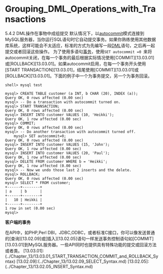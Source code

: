 # Grouping_DML_Operations_with_Transactions

5.4.2 DML操作在事物中成组提交
默认情况下，以[autocommit](../glossary.md#glos_autocommit )模式连接到MySQL服务器，当你运行SQL语句时它自动提交事务。如果你熟练使用其他数据库系统，这样可能会不太适应，标准的方式为先编写一段[DML](../glosary.md#glos_dml)语句，之后再一起提交或者回滚这些操作。
为了使用多语句[事务](../gloassry.md#glos_transactions)，使用`SET autocommit =0 `来将autocommit关闭，在每一个事务的最后根据实际情况使用[COMMIT][13.03.01]或[ROLLBACK][13.03.01]。如果autocommit启用，在每一个事务开头使用[START TRANSACTION][13.03.01]，结尾使用[COMMIT][13.03.01]或[ROLLBACK][13.03.01]。下面的例子中一个为事务提交，另一个为事务回滚。

	shell> mysql test

	mysql> CREATE TABLE customer (a INT, b CHAR (20), INDEX (a));
	Query OK, 0 rows affected (0.00 sec)
	mysql> -- Do a transaction with autocommit turned on.
	mysql> START TRANSACTION;
	Query OK, 0 rows affected (0.00 sec)
	mysql> INSERT INTO customer VALUES (10, 'Heikki');
	Query OK, 1 row affected (0.00 sec)
	mysql> COMMIT;
	Query OK, 0 rows affected (0.00 sec)
	mysql> -- Do another transaction with autocommit turned off.
		mysql> SET autocommit=0;
	Query OK, 0 rows affected (0.00 sec)
	mysql> INSERT INTO customer VALUES (15, 'John');
	Query OK, 1 row affected (0.00 sec)
	mysql> INSERT INTO customer VALUES (20, 'Paul');
	Query OK, 1 row affected (0.00 sec)
	mysql> DELETE FROM customer WHERE b = 'Heikki';
	Query OK, 1 row affected (0.00 sec)
	mysql> -- Now we undo those last 2 inserts and the delete.
	mysql> ROLLBACK;
	Query OK, 0 rows affected (0.00 sec)
	mysql> SELECT * FROM customer;
	+------+--------+	
	| a    | b      |
	+------+--------+
	|   10 | Heikki |
	+------+--------+
	1 row in set (0.00 sec)
	mysql>
<b>客户端的事务</b>

在API中，如PHP,Perl DBI，JDBC,ODBC，或者标准C接口，你可以像发送普通的[查询][13.02.09]或[插入][13.02.05]语句一样发送事务控制语句如[COMMIT][13.03.01]到MySQL服务器。一些API同时也提供具有特殊功能的提交或回滚方法或者类。
[13.03.01]:(../Chapter_13/13.03.01_START_TRANSACTION_COMMIT_and_ROLLBACK_Syntax)
[13.02.09]:(../Chapter_13/13.02.09_SELECT_Syntax.md)
[13.02.05]:(../Chapter_13/13.02.05_INSERT_Syntax.md)
